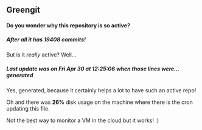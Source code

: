 ## Greengit

#### Do you wonder why this repository is so active?

##### After all it has 19408 commits!

But is it *really* active? Well...

##### Last update was on Fri Apr 30 at 12:25:06 when those lines were... generated

Yes, generated, because it certainly helps a lot to have such an active repo!

Oh and there was **26%** disk usage on the machine
where there is the cron updating this file.

Not the best way to monitor a VM in the cloud but it works! :)

